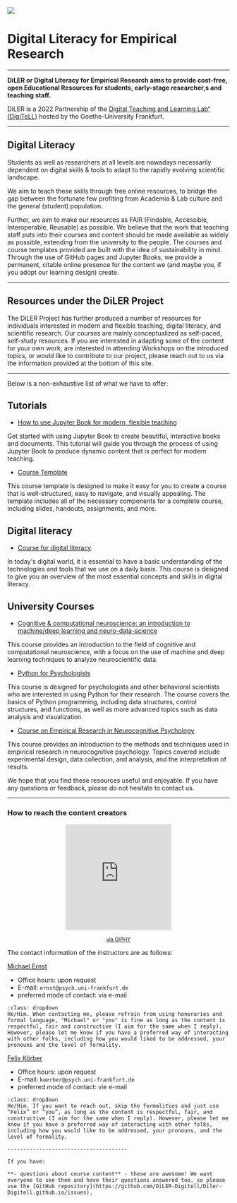 
![](https://felixkoerber.github.io/jb/_static/logo.png)
# Digital Literacy for Empirical Research

-------------------------------------------------

**DiLER or Digital Literacy for Empirical Research aims to provide cost-free, open Educational Resources for students, early-stage researcher,s and teaching staff.**

DiLER is a 2022 Partnership of the [Digital Teaching and Learning Lab“ (DigiTeLL)](https://www.uni-frankfurt.de/106206707/Projekt_DigiTeLL) hosted by the Goethe-University Frankfurt.

-----------------------------------------------

## Digital Literacy

Students as well as researchers at all levels are nowadays necessarily dependent on digital skills & tools to adapt to the rapidly evolving scientific landscape.

We aim to teach these skills through free online resources, to bridge the gap between the fortunate few profiting from Academia & Lab culture and the general (student) population.

Further, we aim to make our resources as FAIR (Findable, Accessible, Interoperable, Reusable) as possible. We believe that the work that teaching staff puts into their courses and content should be made available as widely as possible, extending from the university to the people. The courses and course templates provided are built with the idea of sustainability in mind. Through the use of GitHub pages and Jupyter Books, we provide a permanent, citable online presence for the content we (and maybe you, if you adopt our learning design) create.


-----------------------------------------------

## Resources under the DiLER Project

The DiLER Project has further produced a number of resources for individuals interested in modern and flexible teaching, digital literacy, and scientific research. Our courses are mainly conceptualized as self-paced, self-study resources. If you are interested in adapting some of the content for your own work, are interested in attending Workshops on the introduced topics, or would like to contribute to our project, please reach out to us via the information provided at the bottom of this site.

-----------------------------------------------

Below is a non-exhaustive list of what we have to offer:

## Tutorials
* [How to use Jupyter Book for modern, flexible teaching](https://diler-digitell.github.io/Jupyter-Book/s)

Get started with using Jupyter Book to create beautiful, interactive books and documents. This tutorial will guide you through the process of using Jupyter Book to produce dynamic content that is perfect for modern teaching.

* [Course Template](https://github.com/M-earnest/course_template_diler)

This course template is designed to make it easy for you to create a course that is well-structured, easy to navigate, and visually appealing. The template includes all of the necessary components for a complete course, including slides, handouts, assignments, and more.

## Digital literacy

* [Course for digital literacy](https://m-earnest.github.io/Diler_digital_literacy)

In today's digital world, it is essential to have a basic understanding of the technologies and tools that we use on a daily basis. This course is designed to give you an overview of the most essential concepts and skills in digital literacy.

## University Courses

* [Cognitive & computational neuroscience: an introduction to machine/deep learning and neuro-data-science](https://peerherholz.github.io/Cog_Com_Neuro_ML_DL/)

This course provides an introduction to the field of cognitive and computational neuroscience, with a focus on the use of machine and deep learning techniques to analyze neuroscientific data.

* [Python for Psychologists](https://m-earnest.github.io/Python_for_Psychologists_Winter2022/)

This course is designed for psychologists and other behavioral scientists who are interested in using Python for their research. The course covers the basics of Python programming, including data structures, control structures, and functions, as well as more advanced topics such as data analysis and visualization.

* [Course on Empirical Research in Neurocognitive Psychology](https://peerherholz.github.io/EXPRA_Winter2021)

This course provides an introduction to the methods and techniques used in empirical research in neurocognitive psychology. Topics covered include experimental design, data collection, and analysis, and the interpretation of results.

We hope that you find these resources useful and enjoyable. If you have any questions or feedback, please do not hesitate to contact us.

-----------------------------------------------

### How to reach the content creators

<p align="center"><iframe src="https://giphy.com/embed/U6GunJi6B1o7ecMfKc" width="240" height="240" frameBorder="0" vspace="0" class="giphy-embed" allowFullScreen style="overflow-y: hidden;"></iframe></p><p align="center"><a href="https://giphy.com/gifs/justviralnet-funny-mistake-spelling-U6GunJi6B1o7ecMfKc"><small>via GIPHY</small></a></p></p>

The contact information of the instructors are as follows:

[Michael Ernst](https://github.com/M-earnest)

- Office hours: upon request
- E-mail: `ernst@psych.uni-frankfurt.de`
- preferred mode of contact: via  e-mail

```{admonition} How to address one another?
:class: dropdown
He/Him. When contacting me, please refrain from using honoraries and formal language, "Michael" or "you" is fine as long as the content is respectful, fair and constructive (I aim for the same when I reply).
However, please let me know if you have a preferred way of interacting with other folks, including how you would liked to be addressed, your pronouns and the level of formality.
```

[Felix Körber](x)

- Office hours: upon request
- E-mail: `koerber@psych.uni-frankfurt.de`
- preferred mode of contact: vie e-mail

```{admonition} How to address one another?
:class: dropdown
He/Him. If you want to reach out, skip the formalities and just use “Felix” or “you”, as long as the content is respectful, fair, and constructive (I aim for the same when I reply). However, please let me know if you have a preferred way of interacting with other folks, including how you would like to be addressed, your pronouns, and the level of formality.

--------------------------------------

If you have:

**- questions about course content** - these are awesome! We want everyone to see them and have their questions answered too, so please use the [GitHub repository](https://github.com/DiLER-Digitell/Diler-Digitell.github.io/issues).


